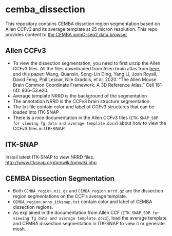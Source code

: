 # cemba_dissection

This repository contains CEMBA dissction region segmentation based on Allen CCFv3 and its average template at 25 micron resolution. This repo provides content to [the CEMBA snmC-seq2 data browser](http://neomorph.salk.edu/omb)

## Allen CCFv3
- To view the dissection segmentation, you need to first unzip the Allen CCFv3 files. All the files downloaded from Allen brain atlas from [here](http://download.alleninstitute.org/publications/allen_mouse_brain_common_coordinate_framework/transgenic_lines_25_um_grid/ccf/), and this paper: Wang, Quanxin, Song-Lin Ding, Yang Li, Josh Royall, David Feng, Phil Lesnar, Nile Graddis, et al. 2020. “The Allen Mouse Brain Common Coordinate Framework: A 3D Reference Atlas.” Cell 181 (4): 936–53.e20.
- Average template NRRD is the background of the segmentation
- The annotation NRRD is the CCFv3 brain structure segmentation
- The txt file contain color and label of CCFv3 structures that can be loaded into ITK-SNAP
- There is a nice documentation in the Allen CCFv3 files (`ITK-SNAP_SOP for viewing Tg data and average template.docx`) about how to view the CCFv3 files in ITK-SNAP.

## ITK-SNAP
Install latest ITK-SNAP to view NRRD files.
http://www.itksnap.org/pmwiki/pmwiki.php

## CEMBA Dissection Segmentation
- Both `CEMBA_region.nii.gz` and `CEMBA_region.nrrd.gz` are the dissection region segmentations on the CCF's average template.
- `CEMBA_region_anno_itksnap.txt` contain color and label of CEMBA dissection regions.
- As explained in the documentation from Allen CCF (`ITK-SNAP_SOP for viewing Tg data and average template.docx`), load the average template and CEMBA dissection segmentation in ITK-SNAP to view it or generate mesh.
